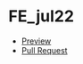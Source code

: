 # FE_jul22

  - [Preview](https://Ohiiko.github.io/FE_jul22/)
  - [Pull Request](https://github.com/Ohiiko/FE_jul22/pull/1/files)